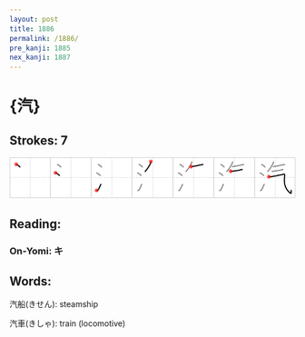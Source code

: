 ```yaml
---
layout: post
title: 1886
permalink: /1886/
pre_kanji: 1885
nex_kanji: 1887
---
```


# {汽}

## Strokes: 7

<div class="stroke"><img src="../images/E6B1BD.png" /></div>

## Reading:

### On-Yomi: キ

## Words:

汽船(きせん): steamship

汽車(きしゃ): train (locomotive)
